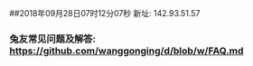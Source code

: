 ##2018年09月28日07时12分07秒 新址: 142.93.51.57
### 兔友常见问题及解答: https://github.com/wanggonging/d/blob/w/FAQ.md

